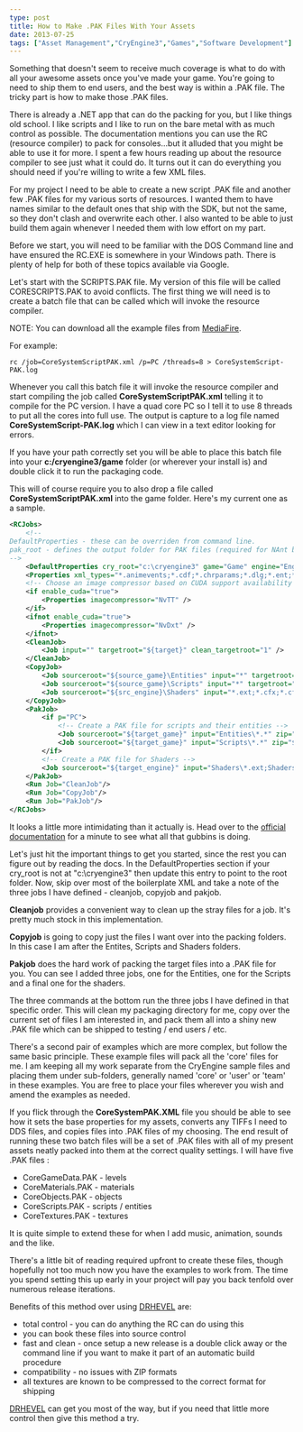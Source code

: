```yaml
---
type: post
title: How to Make .PAK Files With Your Assets
date: 2013-07-25
tags: ["Asset Management","CryEngine3","Games","Software Development"]
---
```


Something that doesn't seem to receive much coverage is what to do with all your awesome assets once you've made your game. You're going to need to ship them to end users, and the best way is within a .PAK file. The tricky part is how to make those .PAK files.

There is already a .NET app that can do the packing for you, but I like things old school. I like scripts and I like to run on the bare metal with as much control as possible. The documentation mentions you can use the RC (resource compiler) to pack for consoles...but it alluded that you might be able to use it for more. I spent a few hours reading up about the resource compiler to see just what it could do. It turns out it can do everything you should need if you're willing to write a few XML files.

For my project I need to be able to create a new script .PAK file and another few .PAK files for my various sorts of resources. I wanted them to have names similar to the default ones that ship with the SDK, but not the same, so they don't clash and overwrite each other. I also wanted to be able to just build them again whenever I needed them with low effort on my part.

Before we start, you will need to be familiar with the DOS Command line and have ensured the RC.EXE is somewhere in your Windows path. There is plenty of help for both of these topics available via Google.

Let's start with the SCRIPTS.PAK file. My version of this file will be called CORESCRIPTS.PAK to avoid conflicts. The first thing we will need is to create a batch file that can be called which will invoke the resource compiler.

NOTE: You can download all the example files from [MediaFire](http://www.mediafire.com/download/3zaa5e4dbdi4894/PackagingExamples.rar "Example Files").

For example:
```dos
rc /job=CoreSystemScriptPAK.xml /p=PC /threads=8 > CoreSystemScript-PAK.log
```

Whenever you call this batch file it will invoke the resource compiler and start compiling the job called **CoreSystemScriptPAK.xml** telling it to compile for the PC version. I have a quad core PC so I tell it to use 8 threads to put all the cores into full use. The output is capture to a log file named **CoreSystemScript-PAK.log** which I can view in a text editor looking for errors.

If you have your path correctly set you will be able to place this batch file into your **c:/cryengine3/game** folder (or wherever your install is) and double click it to run the packaging code.

This will of course require you to also drop a file called  **CoreSystemScriptPAK.xml** into the game folder. Here's my current one as a sample.

```xml
<RCJobs>
    <!--
DefaultProperties - these can be overriden from command line.
pak_root - defines the output folder for PAK files (required for NAnt build system)
-->
    <DefaultProperties cry_root="c:\cryengine3" game="Game" engine="Engine" target="TempRC\${p}" pak_root="OutRC\${p}" enable_cuda="true" />
    <Properties xml_types="*.animevents;*.cdf;*.chrparams;*.dlg;*.ent;*.fsq;*.fxl;*.ik;*.lmg;*.mtl;*.setup;*.xml;*.node;*.veg" non_xml_types="*.ag;*.gfx;*.png;*.usm;*.fev;*.fsb;*.fdp;*.sfk;*.ogg;*.txt;*.anm;*.cal;*.grd;*.grp;*.cfg;*.csv;*.lua;*.dat;*.ini;*.xls;*.as;*.lut;*.mp2;*.mp3;*.xma" source_game="${cry_root}\${game}" target_game="${target}\${game}" src_engine="${cry_root}\${engine}" target_engine="${target}\${engine}" pak_game="${pak_root}\${game}" pak_engine="${pak_root}\${engine}" />
    <!-- Choose an image compressor based on CUDA support availability -->
    <if enable_cuda="true">
        <Properties imagecompressor="NvTT" />
    </if>
    <ifnot enable_cuda="true">
        <Properties imagecompressor="NvDxt" />
    </ifnot>
    <CleanJob>
        <Job input="" targetroot="${target}" clean_targetroot="1" />
    </CleanJob>
    <CopyJob>
        <Job sourceroot="${source_game}\Entities" input="*" targetroot="${target_game}\Entities" copyonly="1" />
        <Job sourceroot="${source_game}\Scripts" input="*" targetroot="${target_game}\Scripts" copyonly="1" />
        <Job sourceroot="${src_engine}\Shaders" input="*.ext;*.cfx;*.cfi;*.txt" targetroot="${target_engine}\Shaders" copyonly="1" />
    </CopyJob>
    <PakJob>
        <if p="PC">
            <!-- Create a PAK file for scripts and their entities -->
            <Job sourceroot="${target_game}" input="Entities\*.*" zip="${pak_game}\CoreScripts.pak" />
            <Job sourceroot="${target_game}" input="Scripts\*.*" zip="${pak_game}\CoreScripts.pak" />
        </if>
        <!-- Create a PAK file for Shaders -->
        <Job sourceroot="${target_engine}" input="Shaders\*.ext;Shaders\*.cfi;Shaders\*.cfx" zip="${pak_engine}\CoreShaders.pak" />
    </PakJob>
    <Run Job="CleanJob"/>
    <Run Job="CopyJob"/>
    <Run Job="PakJob"/>
</RCJobs>
```

It looks a little more intimidating than it actually is. Head over to the [official documentation](http://freesdk.crydev.net/display/SDKDOC3/Compiling+Assets+for+Multiple+Platforms "Compiling Assets for Multiple Platforms") for a minute to see what all that gubbins is doing.

Let's just hit the important things to get you started, since the rest you can figure out by reading the docs. In the DefaultProperties section if your cry_root is not at "c:\cryengine3" then update this entry to point to the root folder. Now, skip over most of the boilerplate XML and take a note of the three jobs I have defined - cleanjob, copyjob and pakjob.

**Cleanjob** provides a convenient way to clean up the stray files for a job. It's pretty much stock in this implementation.

**Copyjob** is going to copy just the files I want over into the packing folders. In this case I am after the Entites, Scripts and Shaders folders.

**Pakjob** does the hard work of packing the target files into a .PAK file for you. You can see I added three jobs, one for the Entities, one for the Scripts and a final one for the shaders.

The three commands at the bottom run the three jobs I have defined in that specific order. This will clean my packaging directory for me, copy over the current set of files I am interested in, and pack them all into a shiny new .PAK file which can be shipped to testing / end users / etc.

There's a second pair of examples which are more complex, but follow the same basic principle. These example files will pack all the 'core' files for me. I am keeping all my work separate from the CryEngine sample files and placing them under sub-folders, generally named 'core' or 'user' or 'team' in these examples. You are free to place your files wherever you wish and amend the examples as needed.

If you flick through the **CoreSystemPAK.XML** file you should be able to see how it sets the base properties for my assets, converts any TIFFs I need to DDS files, and copies files into .PAK files of my choosing. The end result of running these two batch files will be a set of .PAK files with all of my present assets neatly packed into them at the correct quality settings. I will have five .PAK files :

* CoreGameData.PAK - levels
* CoreMaterials.PAK - materials
* CoreObjects.PAK - objects
* CoreScripts.PAK - scripts / entities
* CoreTextures.PAK - textures

It is quite simple to extend these for when I add music, animation, sounds and the like.

There's a little bit of reading required upfront to create these files, though hopefully not too much now you have the examples to work from. The time you spend setting this up early in your project will pay you back tenfold over numerous release iterations.

Benefits of this method over using [DRHEVEL](https://github.com/returnString/Drehevel "DRHEVEL") are:

* total control - you can do anything the RC can do using this
* you can book these files into source control
* fast and clean - once setup a new release is a double click away or the command line if you want to make it part of an automatic build procedure
* compatibility - no issues with ZIP formats
* all textures are known to be compressed to the correct format for shipping

[DRHEVEL](https://github.com/returnString/Drehevel "DRHEVEL") can get you most of the way, but if you need that little more control then give this method a try.
